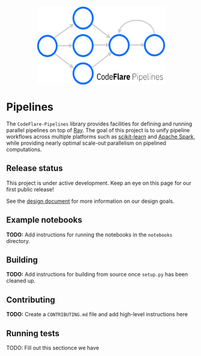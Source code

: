 <p align="center">
<img src="./images/pipelines.svg" width="340" height="207">
</p>


# Pipelines

The `CodeFlare-Pipelines` library provides facilities for defining and running parallel pipelines on top of [Ray](https://ray.io). The goal of this project is to unify pipeline workflows across multiple platforms such as [scikit-learn](https://scikit-learn.org/) and [Apache Spark](https://spark.apache.org/), while providing nearly optimal scale-out parallelism on pipelined computations.

## Release status

This project is under active development. Keep an eye on this page for our first public release!

See the [design document](https://docs.google.com/document/d/1t1K8N07TcbBKBgrcI6jf9tPow00cOKE9whnEVxOd4-U/edit) for more information on our design goals.

## Example notebooks

**TODO:** Add instructions for running the notebooks in the `notebooks` directory.

## Building

**TODO:** Add instructions for building from source once `setup.py` has been cleaned up.

## Contributing

**TODO:** Create a `CONTRIBUTING.md` file and add high-level instructions here

## Running tests

TODO: Fill out this sectionce we have 
